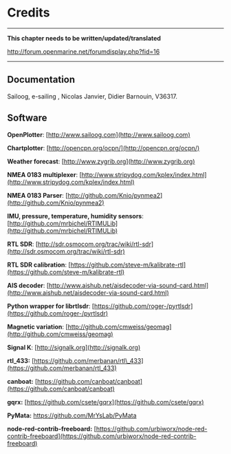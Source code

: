 # Credits

---

**This chapter needs to be written/updated/translated**

http://forum.openmarine.net/forumdisplay.php?fid=16

---

## Documentation

Sailoog, e-sailing , Nicolas Janvier, Didier Barnouin, V36317.

## Software

**OpenPlotter**: [http://www.sailoog.com](http://www.sailoog.com)

**Chartplotter**: [http://opencpn.org/ocpn/](http://opencpn.org/ocpn/)

**Weather forecast**: [http://www.zygrib.org](http://www.zygrib.org)

**NMEA 0183 multiplexer**: [http://www.stripydog.com/kplex/index.html](http://www.stripydog.com/kplex/index.html)

**NMEA 0183 Parser**: [http://github.com/Knio/pynmea2](http://github.com/Knio/pynmea2)

**IMU, pressure, temperature, humidity sensors**: [http://github.com/mrbichel/RTIMULib](http://github.com/mrbichel/RTIMULib)

**RTL SDR**: [http://sdr.osmocom.org/trac/wiki/rtl-sdr](http://sdr.osmocom.org/trac/wiki/rtl-sdr)

**RTL SDR calibration**: [https://github.com/steve-m/kalibrate-rtl](https://github.com/steve-m/kalibrate-rtl)

**AIS decoder**: [http://www.aishub.net/aisdecoder-via-sound-card.html](http://www.aishub.net/aisdecoder-via-sound-card.html)

**Python wrapper for librtlsdr**: [https://github.com/roger-/pyrtlsdr](https://github.com/roger-/pyrtlsdr)

**Magnetic variation**: [http://github.com/cmweiss/geomag](http://github.com/cmweiss/geomag)

**Signal K**: [http://signalk.org](http://signalk.org)

**rtl\_433:** [https://github.com/merbanan/rtl\_433](https://github.com/merbanan/rtl_433)

**canboat:** [https://github.com/canboat/canboat](https://github.com/canboat/canboat)

**gqrx:** [https://github.com/csete/gqrx](https://github.com/csete/gqrx)

**PyMata:** [https://github.com/MrYsLab/PyMata ](https://github.com/MrYsLab/PyMata)

**node-red-contrib-freeboard:** [https://github.com/urbiworx/node-red-contrib-freeboard](https://github.com/urbiworx/node-red-contrib-freeboard)



